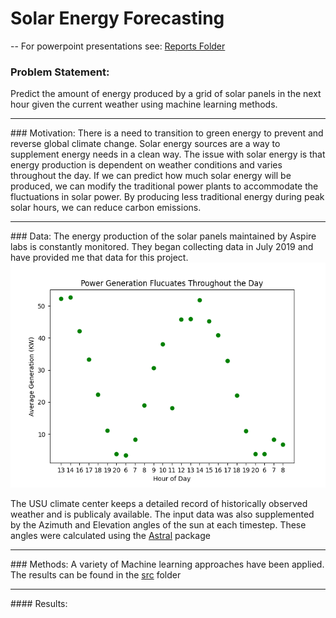 # Solar Energy Forecasting
-- 
For powerpoint presentations see: <a href="https://github.com/bradley-p/Solar_Energy_Forecasting/blob/main/Reports:Notes/" >Reports Folder </a>

### Problem Statement: 
Predict the amount of energy produced by a grid of solar panels in the next hour given the current weather using machine learning methods.
<hr>
### Motivation: 
There is a need to transition to green energy to prevent and reverse global climate change. Solar energy sources are a way to supplement energy needs in a clean way. The issue with solar energy is that energy production is dependent on weather conditions and varies throughout the day. If we can predict how much solar energy will be produced, we can modify the traditional power plants to accommodate the fluctuations in solar power. By producing less traditional energy during peak solar hours, we can reduce carbon emissions.
<hr>
### Data:
The energy production of the solar panels maintained by Aspire labs is constantly monitored. They began collecting data in July 2019 and have provided me that data for this project. 
<img src='images/Power_Generation_Fluctuates.png'>

The USU climate center keeps a detailed record of historically observed weather and is publicaly available. The input data was also supplemented by the Azimuth and Elevation angles of the sun at each timestep. These angles were calculated using the <a href='https://github.com/bradley-p/Solar_Energy_Forecasting/tree/main/src'>Astral</a> package 

<hr> 
### Methods:
A variety of Machine learning approaches have been applied. The results can be found in the <a href='https://github.com/bradley-p/Solar_Energy_Forecasting/tree/main/src'> src</a> folder
<hr>
#### Results: 


